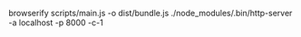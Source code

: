 browserify scripts/main.js -o dist/bundle.js
./node_modules/.bin/http-server -a localhost -p 8000 -c-1